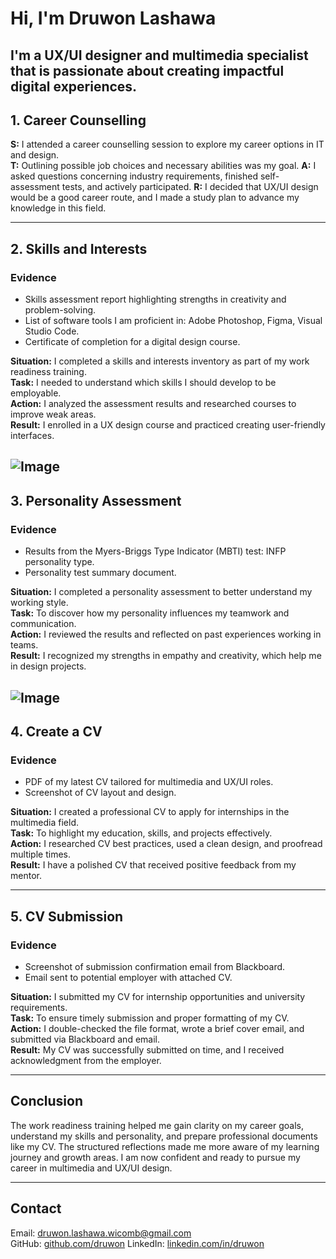 # Hi, I'm Druwon Lashawa 
I'm a UX/UI designer and multimedia specialist that is passionate about creating impactful digital experiences.
---

## 1. Career Counselling

**S:** I attended a career counselling session to explore my career options in IT and design.  
**T:** Outlining possible job choices and necessary abilities was my goal.
**A:** I asked questions concerning industry requirements, finished self-assessment tests, and actively participated.
**R:** I decided that UX/UI design would be a good career route, and I made a study plan to advance my knowledge in this field.

---

## 2. Skills and Interests

### Evidence  
- Skills assessment report highlighting strengths in creativity and problem-solving.  
- List of software tools I am proficient in: Adobe Photoshop, Figma, Visual Studio Code.  
- Certificate of completion for a digital design course.

**Situation:** I completed a skills and interests inventory as part of my work readiness training.  
**Task:** I needed to understand which skills I should develop to be employable.  
**Action:** I analyzed the assessment results and researched courses to improve weak areas.  
**Result:** I enrolled in a UX design course and practiced creating user-friendly interfaces.

![Image](https://github.com/user-attachments/assets/4fe29831-fe96-4573-88e2-23de4dd12328)
---

## 3. Personality Assessment

### Evidence  
- Results from the Myers-Briggs Type Indicator (MBTI) test: INFP personality type.  
- Personality test summary document.

**Situation:** I completed a personality assessment to better understand my working style.  
**Task:** To discover how my personality influences my teamwork and communication.  
**Action:** I reviewed the results and reflected on past experiences working in teams.  
**Result:** I recognized my strengths in empathy and creativity, which help me in design projects.

![Image](https://github.com/user-attachments/assets/045bacac-fd10-4ba9-8ace-a0669452540d)
---

## 4. Create a CV

### Evidence  
- PDF of my latest CV tailored for multimedia and UX/UI roles.  
- Screenshot of CV layout and design.  

**Situation:** I created a professional CV to apply for internships in the multimedia field.  
**Task:** To highlight my education, skills, and projects effectively.  
**Action:** I researched CV best practices, used a clean design, and proofread multiple times.  
**Result:** I have a polished CV that received positive feedback from my mentor.

---

## 5. CV Submission

### Evidence  
- Screenshot of submission confirmation email from Blackboard.  
- Email sent to potential employer with attached CV.

**Situation:** I submitted my CV for internship opportunities and university requirements.  
**Task:** To ensure timely submission and proper formatting of my CV.  
**Action:** I double-checked the file format, wrote a brief cover email, and submitted via Blackboard and email.  
**Result:** My CV was successfully submitted on time, and I received acknowledgment from the employer.

---

## Conclusion

The work readiness training helped me gain clarity on my career goals, understand my skills and personality, and prepare professional documents like my CV. The structured reflections made me more aware of my learning journey and growth areas. I am now confident and ready to pursue my career in multimedia and UX/UI design.

---

## Contact

Email: druwon.lashawa.wicomb@gmail.com  
GitHub: [github.com/druwon]([https://github.com/druwon](https://github.com/DruwonL/work-readiness-portfolio/))  
LinkedIn: [linkedin.com/in/druwon](www.linkedin.com/in/druwon-lashawa-b35654237)
